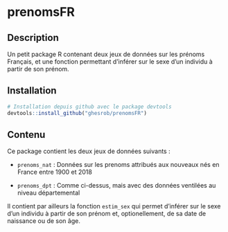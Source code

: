 prenomsFR
================

## Description

Un petit package R contenant deux jeux de données sur les prénoms
Français, et une fonction permettant d’inférer sur le sexe d’un
individu à partir de son prénom.

## Installation

``` r
# Installation depuis github avec le package devtools
devtools::install_github("ghesrob/prenomsFR")
```

## Contenu

Ce package contient les deux jeux de données suivants :

<ul>

<li>

`prenoms_nat` : Données sur les prenoms attribués aux nouveaux nés en
France entre 1900 et 2018

</li>

<li>

`prenoms_dpt` : Comme ci-dessus, mais avec des données ventilées au
niveau départemental

</li>

</ul>

Il contient par ailleurs la fonction `estim_sex` qui permet d’inférer
sur le sexe d’un individu à partir de son prénom et, optionellement, de
sa date de naissance ou de son âge.
